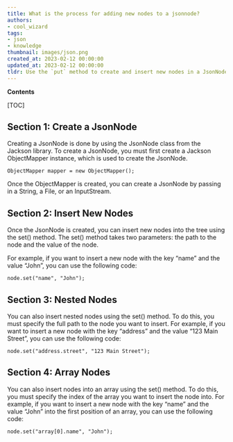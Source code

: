 ```yaml
---
title: What is the process for adding new nodes to a jsonnode?
authors:
- cool_wizard
tags:
- json
- knowledge
thumbnail: images/json.png
created_at: 2023-02-12 00:00:00
updated_at: 2023-02-12 00:00:00
tldr: Use the `put` method to create and insert new nodes in a JsonNode.
---
```


**Contents**

[TOC]

## Section 1: Create a JsonNode

Creating a JsonNode is done by using the JsonNode class from the Jackson library. To create a JsonNode, you must first create a Jackson ObjectMapper instance, which is used to create the JsonNode.

```
ObjectMapper mapper = new ObjectMapper();
```

Once the ObjectMapper is created, you can create a JsonNode by passing in a String, a File, or an InputStream.

## Section 2: Insert New Nodes

Once the JsonNode is created, you can insert new nodes into the tree using the set() method. The set() method takes two parameters: the path to the node and the value of the node.

For example, if you want to insert a new node with the key “name” and the value “John”, you can use the following code:

```
node.set("name", "John");
```

## Section 3: Nested Nodes

You can also insert nested nodes using the set() method. To do this, you must specify the full path to the node you want to insert. For example, if you want to insert a new node with the key “address” and the value “123 Main Street”, you can use the following code:

```
node.set("address.street", "123 Main Street");
```

## Section 4: Array Nodes

You can also insert nodes into an array using the set() method. To do this, you must specify the index of the array you want to insert the node into. For example, if you want to insert a new node with the key “name” and the value “John” into the first position of an array, you can use the following code:

```
node.set("array[0].name", "John");
```
